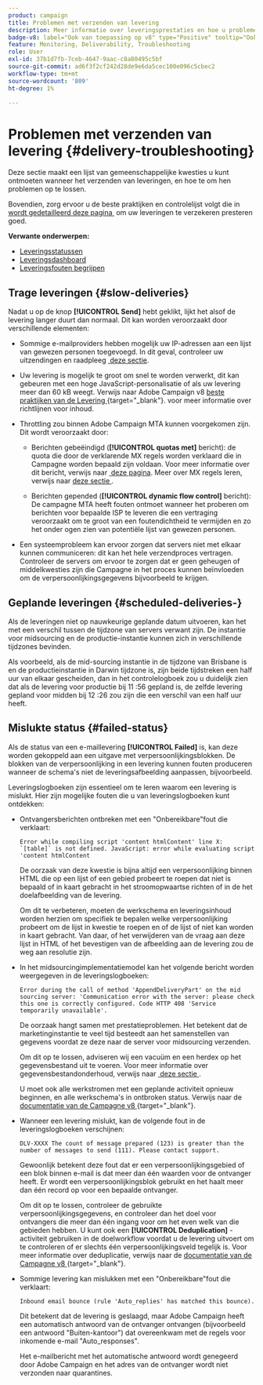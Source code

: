 ```yaml
---
product: campaign
title: Problemen met verzenden van levering
description: Meer informatie over leveringsprestaties en hoe u problemen met betrekking tot leveringsbewaking kunt oplossen
badge-v8: label="Ook van toepassing op v8" type="Positive" tooltip="Ook van toepassing op campagne v8"
feature: Monitoring, Deliverability, Troubleshooting
role: User
exl-id: 37b1d7fb-7ceb-4647-9aac-c8a80495c5bf
source-git-commit: ad6f3f2cf242d28de9e6da5cec100e096c5cbec2
workflow-type: tm+mt
source-wordcount: '809'
ht-degree: 1%

---
```


# Problemen met verzenden van levering {#delivery-troubleshooting}

Deze sectie maakt een lijst van gemeenschappelijke kwesties u kunt ontmoeten wanneer het verzenden van leveringen, en hoe te om hen problemen op te lossen.

Bovendien, zorg ervoor u de beste praktijken en controlelijst volgt die in [&#x200B; wordt gedetailleerd deze pagina &#x200B;](delivery-performances.md) om uw leveringen te verzekeren presteren goed.

**Verwante onderwerpen:**

* [Leveringsstatussen](delivery-statuses.md)
* [Leveringsdashboard](delivery-dashboard.md)
* [Leveringsfouten begrijpen](understanding-delivery-failures.md)

## Trage leveringen {#slow-deliveries}

Nadat u op de knop **[!UICONTROL Send]** hebt geklikt, lijkt het alsof de levering langer duurt dan normaal. Dit kan worden veroorzaakt door verschillende elementen:

* Sommige e-mailproviders hebben mogelijk uw IP-adressen aan een lijst van gewezen personen toegevoegd. In dit geval, controleer uw uitzendingen en raadpleeg [&#x200B; deze sectie &#x200B;](about-deliverability.md).

* Uw levering is mogelijk te groot om snel te worden verwerkt, dit kan gebeuren met een hoge JavaScript-personalisatie of als uw levering meer dan 60 kB weegt. Verwijs naar Adobe Campaign v8 [&#x200B; beste praktijken van de Levering &#x200B;](https://experienceleague.adobe.com/docs/campaign/campaign-v8/send/delivery-best-practices.html){target="_blank"}.  voor meer informatie over richtlijnen voor inhoud.

* Throttling zou binnen Adobe Campaign MTA kunnen voorgekomen zijn. Dit wordt veroorzaakt door:

   * Berichten gebeëindigd (**[!UICONTROL quotas met]** bericht): de quota die door de verklarende MX regels worden verklaard die in Campagne worden bepaald zijn voldaan. Voor meer informatie over dit bericht, verwijs naar [&#x200B; deze pagina &#x200B;](deliverability-faq.md). Meer over MX regels leren, verwijs naar [&#x200B; deze sectie &#x200B;](../../installation/using/email-deliverability.md#about-mx-rules).

   * Berichten gepended (**[!UICONTROL dynamic flow control]** bericht): De campagne MTA heeft fouten ontmoet wanneer het proberen om berichten voor bepaalde ISP te leveren die een vertraging veroorzaakt om te groot van een foutendichtheid te vermijden en zo het onder ogen zien van potentiële lijst van gewezen personen.

* Een systeemprobleem kan ervoor zorgen dat servers niet met elkaar kunnen communiceren: dit kan het hele verzendproces vertragen. Controleer de servers om ervoor te zorgen dat er geen geheugen of middelkwesties zijn die Campagne in het proces kunnen beïnvloeden om de verpersoonlijkingsgegevens bijvoorbeeld te krijgen.

## Geplande leveringen {#scheduled-deliveries-}

Als de leveringen niet op nauwkeurige geplande datum uitvoeren, kan het met een verschil tussen de tijdzone van servers verwant zijn. De instantie voor midsourcing en de productie-instantie kunnen zich in verschillende tijdzones bevinden.

Als voorbeeld, als de mid-sourcing instantie in de tijdzone van Brisbane is en de productieinstantie in Darwin tijdzone is, zijn beide tijdstreken een half uur van elkaar gescheiden, dan in het controlelogboek zou u duidelijk zien dat als de levering voor productie bij 11 :56 gepland is, de zelfde levering gepland voor midden bij 12 :26 zou zijn die een verschil van een half uur heeft.

## Mislukte status {#failed-status}

Als de status van een e-maillevering **[!UICONTROL Failed]** is, kan deze worden gekoppeld aan een uitgave met verpersoonlijkingsblokken. De blokken van de verpersoonlijking in een levering kunnen fouten produceren wanneer de schema&#39;s niet de leveringsafbeelding aanpassen, bijvoorbeeld.

Leveringslogboeken zijn essentieel om te leren waarom een levering is mislukt. Hier zijn mogelijke fouten die u van leveringslogboeken kunt ontdekken:

* Ontvangersberichten ontbreken met een &quot;Onbereikbare&quot;fout die verklaart:

  ```
  Error while compiling script 'content htmlContent' line X: `[table]` is not defined. JavaScript: error while evaluating script 'content htmlContent
  ```

  De oorzaak van deze kwestie is bijna altijd een verpersoonlijking binnen HTML die op een lijst of een gebied probeert te roepen dat niet is bepaald of in kaart gebracht in het stroomopwaartse richten of in de het doelafbeelding van de levering.

  Om dit te verbeteren, moeten de werkschema en leveringsinhoud worden herzien om specifiek te bepalen welke verpersoonlijking probeert om de lijst in kwestie te roepen en of de lijst of niet kan worden in kaart gebracht. Van daar, of het verwijderen van de vraag aan deze lijst in HTML of het bevestigen van de afbeelding aan de levering zou de weg aan resolutie zijn.

* In het midsourcingimplementatiemodel kan het volgende bericht worden weergegeven in de leveringslogboeken:

  ```
  Error during the call of method 'AppendDeliveryPart' on the mid sourcing server: 'Communication error with the server: please check this one is correctly configured. Code HTTP 408 'Service temporarily unavailable'.
  ```

  De oorzaak hangt samen met prestatieproblemen. Het betekent dat de marketinginstantie te veel tijd besteedt aan het samenstellen van gegevens voordat ze deze naar de server voor midsourcing verzenden.

  Om dit op te lossen, adviseren wij een vacuüm en een herdex op het gegevensbestand uit te voeren. Voor meer informatie over gegevensbestandonderhoud, verwijs naar [&#x200B; deze sectie &#x200B;](../../production/using/recommendations.md).

  U moet ook alle werkstromen met een geplande activiteit opnieuw beginnen, en alle werkschema&#39;s in ontbroken status. Verwijs naar de [&#x200B; documentatie van de Campagne v8 &#x200B;](https://experienceleague.adobe.com/docs/campaign/automation/workflows/wf-activities/flow-control-activities/scheduler.html){target="_blank"}.

* Wanneer een levering mislukt, kan de volgende fout in de leveringslogboeken verschijnen:

  ```
  DLV-XXXX The count of message prepared (123) is greater than the number of messages to send (111). Please contact support.
  ```

  Gewoonlijk betekent deze fout dat er een verpersoonlijkingsgebied of een blok binnen e-mail is dat meer dan één waarden voor de ontvanger heeft. Er wordt een verpersoonlijkingsblok gebruikt en het haalt meer dan één record op voor een bepaalde ontvanger.

  Om dit op te lossen, controleer de gebruikte verpersoonlijkingsgegevens, en controleer dan het doel voor ontvangers die meer dan één ingang voor om het even welk van die gebieden hebben. U kunt ook een **[!UICONTROL Deduplication]** -activiteit gebruiken in de doelworkflow voordat u de levering uitvoert om te controleren of er slechts één verpersoonlijkingsveld tegelijk is. Voor meer informatie over deduplicatie, verwijs naar de [&#x200B; documentatie van de Campagne v8 &#x200B;](https://experienceleague.adobe.com/docs/campaign/automation/workflows/wf-activities/targeting-activities/deduplication.html){target="_blank"}.

* Sommige levering kan mislukken met een &quot;Onbereikbare&quot;fout die verklaart:

  ```
  Inbound email bounce (rule 'Auto_replies' has matched this bounce).
  ```

  Dit betekent dat de levering is geslaagd, maar Adobe Campaign heeft een automatisch antwoord van de ontvanger ontvangen (bijvoorbeeld een antwoord &quot;Buiten-kantoor&quot;) dat overeenkwam met de regels voor inkomende e-mail &quot;Auto_responses&quot;.

  Het e-mailbericht met het automatische antwoord wordt genegeerd door Adobe Campaign en het adres van de ontvanger wordt niet verzonden naar quarantines.
